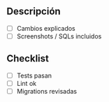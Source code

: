 ## Descripción

- [ ] Cambios explicados
- [ ] Screenshots / SQLs incluidos

## Checklist
- [ ] Tests pasan
- [ ] Lint ok
- [ ] Migrations revisadas
